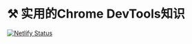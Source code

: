 # ⚒️ 实用的Chrome DevTools知识

[![Netlify Status](https://api.netlify.com/api/v1/badges/60c6da58-c569-4610-917f-dc9bb0adbf2f/deploy-status)](https://app.netlify.com/sites/friendly-dubinsky-167f6d/deploys)

